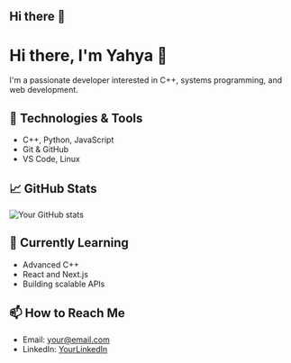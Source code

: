 ## Hi there 👋
# Hi there, I'm Yahya 👋

I'm a passionate developer interested in C++, systems programming, and web development.

## 🔧 Technologies & Tools
- C++, Python, JavaScript
- Git & GitHub
- VS Code, Linux

## 📈 GitHub Stats
![Your GitHub stats](https://github-readme-stats.vercel.app/api?username=yahya-daud&show_icons=true&theme=radical)

## 🌱 Currently Learning
- Advanced C++
- React and Next.js
- Building scalable APIs

## 📫 How to Reach Me
- Email: your@email.com
- LinkedIn: [YourLinkedIn](https://linkedin.com/in/yourname)

